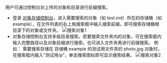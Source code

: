 用户可通过控制台对上传的对象和目录进行前缀搜索。
- 登录 [对象存储控制台](https://console.qcloud.com/cos4)，进入需要搜索的对象（如 test.md）所在的存储桶（如 example），在文件列表的右上角搜索框中输入搜索前缀，即可搜索存储桶根目录下的对象或文件夹。
![搜索对象1](//mc.qcloudimg.com/static/img/872bde01c7f293bb987ef0cf63c0e654/image.png)
- 对象存储控制台支持多级目录搜索。若要搜索文件夹内的对象，可在搜索框内输入完整路径以及对象前缀进行搜索。也可进入文件夹再进行前缀搜索。
例如：
需要搜索存储在 存储桶 example 的测试用文件夹的 photo.jpg 对象时，在搜索框内输入“测试用/p”，单击搜索图标即可显示搜索结果。
![搜索对象2](//mc.qcloudimg.com/static/img/63cbebd77357b9d9e7f859e9fd98f867/image.png)